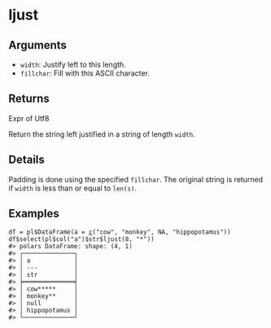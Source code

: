 # ljust

## Arguments

- `width`: Justify left to this length.
- `fillchar`: Fill with this ASCII character.

## Returns

Expr of Utf8

Return the string left justified in a string of length `width`.

## Details

Padding is done using the specified `fillchar`. The original string is returned if `width` is less than or equal to `len(s)`.

## Examples

<pre class='r-example'><code><span class='r-in'><span><span class='va'>df</span> <span class='op'>=</span> <span class='va'>pl</span><span class='op'>$</span><span class='fu'>DataFrame</span><span class='op'>(</span>a <span class='op'>=</span> <span class='fu'><a href='https://rdrr.io/r/base/c.html'>c</a></span><span class='op'>(</span><span class='st'>"cow"</span>, <span class='st'>"monkey"</span>, <span class='cn'>NA</span>, <span class='st'>"hippopotamus"</span><span class='op'>)</span><span class='op'>)</span></span></span>
<span class='r-in'><span><span class='va'>df</span><span class='op'>$</span><span class='fu'>select</span><span class='op'>(</span><span class='va'>pl</span><span class='op'>$</span><span class='fu'>col</span><span class='op'>(</span><span class='st'>"a"</span><span class='op'>)</span><span class='op'>$</span><span class='va'>str</span><span class='op'>$</span><span class='fu'>ljust</span><span class='op'>(</span><span class='fl'>8</span>, <span class='st'>"*"</span><span class='op'>)</span><span class='op'>)</span></span></span>
<span class='r-out co'><span class='r-pr'>#&gt;</span> polars DataFrame: shape: (4, 1)</span>
<span class='r-out co'><span class='r-pr'>#&gt;</span> ┌──────────────┐</span>
<span class='r-out co'><span class='r-pr'>#&gt;</span> │ a            │</span>
<span class='r-out co'><span class='r-pr'>#&gt;</span> │ ---          │</span>
<span class='r-out co'><span class='r-pr'>#&gt;</span> │ str          │</span>
<span class='r-out co'><span class='r-pr'>#&gt;</span> ╞══════════════╡</span>
<span class='r-out co'><span class='r-pr'>#&gt;</span> │ cow*****     │</span>
<span class='r-out co'><span class='r-pr'>#&gt;</span> │ monkey**     │</span>
<span class='r-out co'><span class='r-pr'>#&gt;</span> │ null         │</span>
<span class='r-out co'><span class='r-pr'>#&gt;</span> │ hippopotamus │</span>
<span class='r-out co'><span class='r-pr'>#&gt;</span> └──────────────┘</span>
 </code></pre>